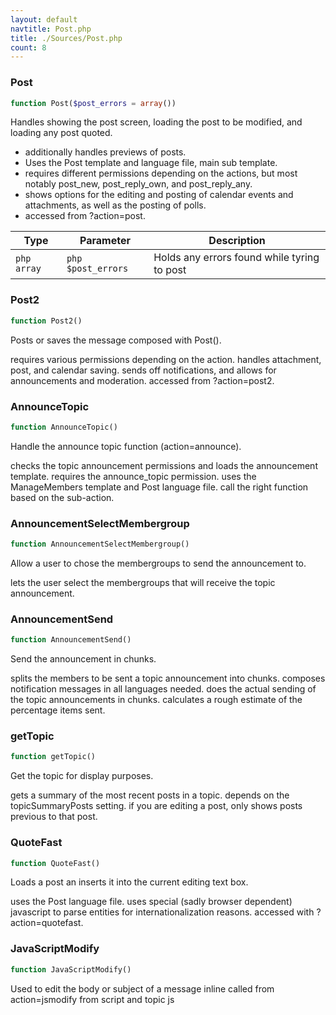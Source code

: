 ```yaml
---
layout: default
navtitle: Post.php
title: ./Sources/Post.php
count: 8
---
```


### Post

```php
function Post($post_errors = array())
```
Handles showing the post screen, loading the post to be modified, and loading any post quoted.

- additionally handles previews of posts.
- Uses the Post template and language file, main sub template.
- requires different permissions depending on the actions, but most notably post_new, post_reply_own, and post_reply_any.
- shows options for the editing and posting of calendar events and attachments, as well as the posting of polls.
- accessed from ?action=post.

Type|Parameter|Description
---|---|---
`php array`|`php $post_errors`|Holds any errors found while tyring to post

### Post2

```php
function Post2()
```
Posts or saves the message composed with Post().

requires various permissions depending on the action.
handles attachment, post, and calendar saving.
sends off notifications, and allows for announcements and moderation.
accessed from ?action=post2.

### AnnounceTopic

```php
function AnnounceTopic()
```
Handle the announce topic function (action=announce).

checks the topic announcement permissions and loads the announcement template.
requires the announce_topic permission.
uses the ManageMembers template and Post language file.
call the right function based on the sub-action.

### AnnouncementSelectMembergroup

```php
function AnnouncementSelectMembergroup()
```
Allow a user to chose the membergroups to send the announcement to.

lets the user select the membergroups that will receive the topic announcement.

### AnnouncementSend

```php
function AnnouncementSend()
```
Send the announcement in chunks.

splits the members to be sent a topic announcement into chunks.
composes notification messages in all languages needed.
does the actual sending of the topic announcements in chunks.
calculates a rough estimate of the percentage items sent.

### getTopic

```php
function getTopic()
```
Get the topic for display purposes.

gets a summary of the most recent posts in a topic.
depends on the topicSummaryPosts setting.
if you are editing a post, only shows posts previous to that post.

### QuoteFast

```php
function QuoteFast()
```
Loads a post an inserts it into the current editing text box.

uses the Post language file.
uses special (sadly browser dependent) javascript to parse entities for internationalization reasons.
accessed with ?action=quotefast.

### JavaScriptModify

```php
function JavaScriptModify()
```
Used to edit the body or subject of a message inline
called from action=jsmodify from script and topic js



